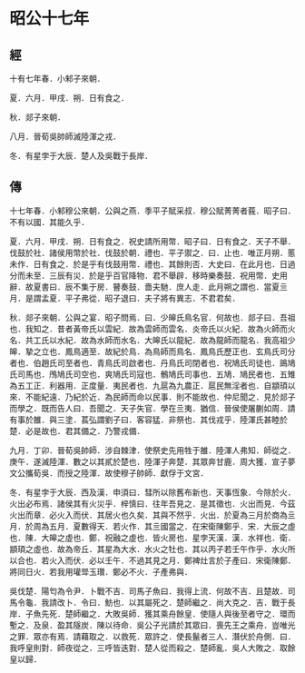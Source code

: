 # 昭公十七年
## 經

十有七年春．小邾子來朝．

夏．六月．甲戌．朔．日有食之．

秋．郯子來朝．

八月．晉荀吳帥師滅陸渾之戎．

冬．有星孛于大辰．楚人及吳戰于長岸．

## 傳

十七年春．小邾穆公來朝．公與之燕．季平子賦采叔．穆公賦菁菁者莪．昭子曰．不有以國．其能久乎．

夏．六月．甲戌．朔．日有食之．祝史請所用幣．昭子曰．日有食之．天子不舉．伐鼓於社．諸侯用幣於社．伐鼓於朝．禮也．平子禦之．曰．止也．唯正月朔．慝未作．日有食之．於是乎有伐鼓用幣．禮也．其餘則否．大史曰．在此月也．日過分而未至．三辰有災．於是乎百官降物．君不舉辟．移時樂奏鼓．祝用幣．史用辭．故夏書曰．辰不集于房．瞽奏鼓．嗇夫馳．庶人走．此月朔之謂也．當夏亖月．是謂孟夏．平子弗從．昭子退曰．夫子將有異志．不君君矣．

秋．郯子來朝．公與之宴．昭子問焉．曰．少皞氏鳥名官．何故也．郯子曰．吾祖也．我知之．昔者黃帝氏以雲紀．故為雲師而雲名．炎帝氏以火紀．故為火師而火名．共工氏以水紀．故為水師而水名．大皞氏以龍紀．故為龍師而龍名．我高祖少皞．摯之立也．鳳鳥適至．故紀於鳥．為鳥師而鳥名．鳳鳥氏歷正也．玄鳥氏司分者也．伯趙氏司至者也．青鳥氏司啟者也．丹鳥氏司閉者也．祝鳩氏司徒也．鴡鳩氏司馬也．鳲鳩氏司空也．爽鳩氏司寇也．鶻鳩氏司事也．五鳩．鳩民者也．五雉為五工正．利器用．正度量．夷民者也．九扈為九農正．扈民無淫者也．自顓頊以來．不能紀遠．乃紀於近．為民師而命以民事．則不能故也．仲尼聞之．見於郯子而學之．既而告人曰．吾聞之．天子失官．學在亖夷．猶信．晉侯使屠蒯如周．請有事於雒．與三塗．萇弘謂劉子曰．客容猛．非祭也．其伐戎乎．陸渾氏甚睦於楚．必是故也．君其備之．乃警戎備．

九月．丁卯．晉荀吳帥師．涉自棘津．使祭史先用牲于雒．陸渾人弗知．師從之．庚午．遂滅陸渾．數之以其貳於楚也．陸渾子奔楚．其眾奔甘鹿．周大獲．宣子夢文公攜荀吳．而授之陸渾．故使穆子帥師．獻俘于文宮．

冬．有星孛于大辰．西及漢．申須曰．彗所以除舊布新也．天事恆象．今除於火．火出必布焉．諸侯其有火災乎．梓慎曰．往年吾見之．是其徵也．火出而見．今茲火出而章．必火入而伏．其居火也久矣．其與不然乎．火出．於夏為三月於商為亖月．於周為五月．夏數得天．若火作．其亖國當之．在宋衛陳鄭乎．宋．大辰之虛也．陳．大皞之虛也．鄭．祝融之虛也．皆火房也．星孛天漢．漢．水祥也．衛．顓頊之虛也．故為帝丘．其星為大水．水火之牡也．其以丙子若壬午作乎．水火所以合也．若火入而伏．必以壬午．不過其見之月．鄭裨灶言於子產曰．宋衛陳鄭．將同日火．若我用瓘斝玉瓚．鄭必不火．子產弗與．

吳伐楚．陽匄為令尹．卜戰不吉．司馬子魚曰．我得上流．何故不吉．且楚故．司馬令龜．我請改卜．令曰．魴也．以其屬死之．楚師繼之．尚大克之．吉．戰于長岸．子魚先死．楚師繼之．大敗吳師．獲其乘舟餘皇．使隨人與後至者守之．環而塹之．及泉．盈其隧炭．陳以待命．吳公子光請於其眾曰．喪先王之乘舟．豈唯光之罪．眾亦有焉．請藉取之．以救死．眾許之．使長鬣者三人．潛伏於舟側．曰．我呼皇則對．師夜從之．三呼皆迭對．楚人從而殺之．楚師亂．吳人大敗之．取餘皇以歸．


